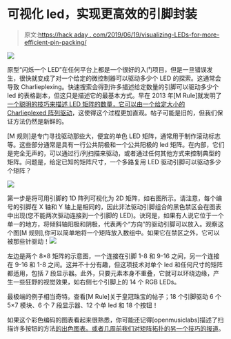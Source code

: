 # 可视化 led，实现更高效的引脚封装

> 原文:[https://hack aday . com/2019/06/19/visualizing-LEDs-for-more-efficient-pin-packing/](https://hackaday.com/2019/06/19/visualizing-leds-for-more-efficient-pin-packing/)

![](../Images/8d32b9ef15852ec25d22142c8c9f559b.png)

原型“闪烁一个 LED”在任何平台上都是一个很好的入门项目，但是一旦错误发生，很快就变成了对一个给定的微控制器可以驱动多少个 LED 的探索。这通常会导致 Charlieplexing。快速搜索会得到许多描述给定数量的引脚可以驱动多少个 led 的表格副本，但这只是描述它的最基本方式。早在 2013 年[M Rule]就发明了[一个聪明的技巧来描述 LED 矩阵的数量，它可以由一个给定大小的 Charlieplexed 阵列驱动](http://crawlingrobotfortress.blogspot.com/2013/03/charlieplexing-with-led-dot-matrix.html)，这使得这个过程更加直观。帖子可能是旧的，但我们保证方法仍然是新鲜的。

[M 规则]是专门寻找驱动那些大，便宜的单色 LED 矩阵，通常用于制作滚动标志等。这些部分通常是具有一行公共阴极和一个公共阳极的 led 矩阵。在内部，它们是完全无声的，可以通过行/列扫描来驱动，或者通过任何其他方式来控制典型的矩阵。问题是，给定已知的矩阵尺寸，一个多路复用 LED 驱动引脚可以驱动多少个矩阵？

![](../Images/5e4f6c2bee66b52ca4833b58dc4457c7.png)

第一步是将可用引脚的 1D 阵列可视化为 2D 矩阵，如右图所示。请注意，每个编号的引脚在 X 轴和 Y 轴上是相同的，因此非法驱动引脚组合的黑色禁区会在图表中出现(您不能两次驱动连接到一个引脚的 LED)。诀窍是，如果有人说它位于一个单一的地方，将倾斜轴阳极和阴极，代表两个“方向”的驱动引脚可以放入。观察这个图[M 规则],你可以简单地将一个矩阵放入数组中。如果它在禁区之外，它可以被那些针驱动！![](../Images/4f4b5cf3125929115436083b72089b93.png)

左边是两个 8×8 矩阵的示意图，一个连接在引脚 1-8 和 9-16 之间，另一个连接在 9-16 和 1-8 之间。这并不十分有趣，但这项技术对单个 led 和任何尺寸的矩阵都适用，包括 7 段显示器。此外，只要元素本身不重叠，它就可以环绕边缘，产生一些狂野的视觉效果，如右侧七个引脚上的 14 个 RGB LEDs。

最极端的例子相当奇特。查看[M Rule]关于皇冠珠宝的帖子；18 个引脚驱动 6 个 5×7 模块、6 个 7 段显示器、12 个单 led 和 18 个按钮！

如果这个彩色编码的图表看起来很熟悉，你可能还记得[openmusiclabs]描述了扫描许多按钮的方法[的出色图表。或者几周前我们对矩阵拓扑的另一个技巧](https://hackaday.com/2018/09/30/whats-the-cheapest-way-to-scan-lots-of-buttons/)[的报道](https://hackaday.com/2019/05/20/lateral-thinking-for-an-easier-charlieplex/)。